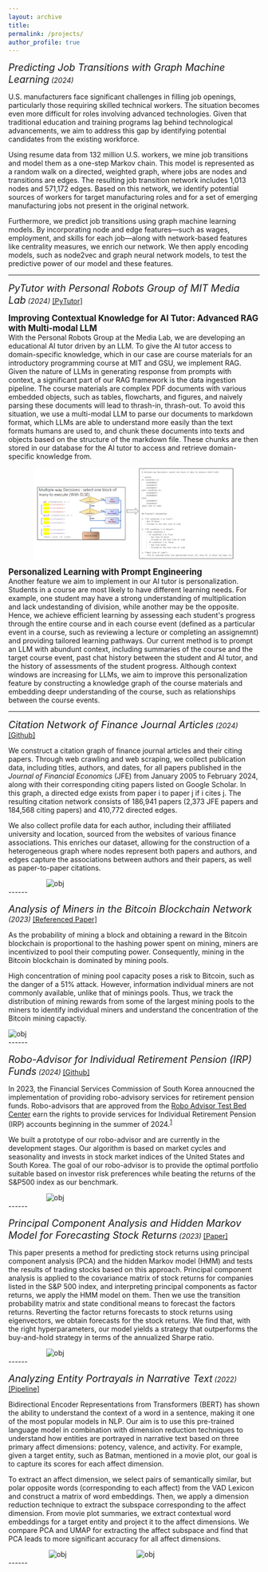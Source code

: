 ```yaml
---
layout: archive
title: 
permalink: /projects/
author_profile: true
---
```

<span style="font-size: 1.4em;">*Predicting Job Transitions with Graph Machine Learning*</span> <em>(2024)</em> 
<br>

U.S. manufacturers face significant challenges in filling job openings, particularly those requiring skilled technical workers. The situation becomes even more difficult for roles involving advanced technologies. Given that traditional education and training programs lag behind technological advancements, we aim to address this gap by identifying potential candidates from the existing workforce.

Using resume data from 132 million U.S. workers, we mine job transitions and model them as a one-step Markov chain. This model is represented as a random walk on a directed, weighted graph, where jobs are nodes and transitions are edges. The resulting job transition network includes 1,013 nodes and 571,172 edges. Based on this network, we identify potential sources of workers for target manufacturing roles and for a set of emerging manufacturing jobs not present in the original network.

Furthermore, we predict job transitions using graph machine learning models. By incorporating node and edge features—such as wages, employment, and skills for each job—along with network-based features like centrality measures, we enrich our network. We then apply encoding models, such as node2vec and graph neural network models, to test the predictive power of our model and these features.

------
<span style="font-size: 1.4em;">*PyTutor with Personal Robots Group of MIT Media Lab*</span> <em>(2024)</em> <a href="https://www.media.mit.edu/projects/pytutor-empowering-equitable-education-pathways-in-computing-with-generative-ai/overview/">[PyTutor]</a>

<span style="font-size: 1.2em; font-weight: bold;">Improving Contextual Knowledge for AI Tutor: Advanced RAG with Multi-modal LLM</span>  
With the Personal Robots Group at the Media Lab, we are developing an educational AI tutor driven by an LLM. To give the AI tutor access to domain-specific knowledge, which in our case are course materials for an introductory programming course at MIT and GSU, we implement RAG. Given the nature of LLMs in generating response from prompts with context, a significant part of our RAG framework is the data ingestion pipeline. The course materials are complex PDF documents with various embedded objects, such as tables, flowcharts, and figures, and naively parsing these documents will lead to thrash-in, thrash-out. To avoid this situation, we use a multi-modal LLM to parse our documents to markdown format, which LLMs are able to understand more easily than the text formats humans are used to, and chunk these documents into texts and objects based on the structure of the markdown file. These chunks are then stored in our database for the AI tutor to access and retrieve domain-specific knowledge from. 

<div style="display: flex; justify-content: center;">
  <img width="80%" src="/images/pytutor_2.png" alt="obj">
</div>

<span style="font-size: 1.2em; font-weight: bold;">Personalized Learning with Prompt Engineering</span> 
<br>
Another feature we aim to implement in our AI tutor is personalization. Students in a course are most likely to have different learning needs. For example, one student may have a strong understanding of multiplication and lack undestanding of division, while another may be the opposite. Hence, we achieve efficient learning by assessing each student's progress through the entire course and in each course event (defined as a particular event in a course, such as reviewing a lecture or completing an assignemnt) and  providing tailored learning pathways. Our current method is to prompt an LLM with abundunt context, including summaries of the course and the target course event, past chat history between the student and AI tutor, and the history of assessments of the student progress. Although context windows are increasing for LLMs, we aim to improve this personalization feature by constructing a knowledge graph of the course materials and embedding deepr understanding of the course, such as relationships between the course events. 

------

<span style="font-size: 1.4em;">*Citation Network of Finance Journal Articles*</span> <em>(2024)</em> 
<a href="https://github.com/parkakn/Citation-Network-Finance-Journals">[Github]</a>
<br>

We construct a citation graph of finance journal articles and their citing papers. Through web crawling and web scraping, we collect publication data, including titles, authors, and dates, for all papers published in the *Journal of Financial Economics* (JFE) from January 2005 to February 2024, along with their corresponding citing papers listed on Google Scholar. In this graph, a directed edge exists from paper i to paper j if i cites j. The resulting citation network consists of 186,941 papers (2,373 JFE papers and 184,568 citing papers) and 410,772 directed edges.

We also collect profile data for each author, including their affiliated university and location, sourced from the websites of various finance associations. This enriches our dataset, allowing for the construction of a heterogeneous graph where nodes represent both papers and authors, and edges capture the associations between authors and their papers, as well as paper-to-paper citations. 
<div style="display: flex; justify-content: center;">
  <img width="70%" src="/images/citation network zoom 1.png" alt="obj">
</div>
------

<span style="font-size: 1.4em;">*Analysis of Miners in the Bitcoin Blockchain Network*</span> <em>(2023)</em> 
<a href="https://mitsloan.mit.edu/shared/ods/documents?PublicationDocumentID=7981">[Referenced Paper]</a>
<br>

As the probability of mining a block and obtaining a reward in the Bitcoin blockchain is proportional to the hashing power spent on mining, miners are incentivized to pool their computing power. Consequently, mining in the Bitcoin blockchain is dominated by mining pools. 

High concentration of mining pool capacity poses a risk to Bitcoin, such as the danger of a 51% attack. However, information individual miners are not commonly available, unlike that of minings pools. Thus, we track the distribution of mining rewards from some of the largest mining pools to the miners to identify individual miners and understand the concentration of the Bitcoin mining capactiy. 
<div style="display: flex; justify-content: center;">
  <img width="100%" src="/images/Antpool_dist_graph-1.png" alt="obj">
</div>
------

<span style="font-size: 1.4em;">*Robo-Advisor for Individual Retirement Pension (IRP) Funds*</span> <em>(2024)</em> 
<a href="https://github.com/kangokseo/cqralgo?tab=readme-ov-file">[Github]</a>
<br>

In 2023, the Financial Services Commission of South Korea annoucned the implementation of providing robo-advisory services for retirement pension funds. Robo-advisors that are approved from the [Robo Advisor Test Bed Center](https://www.ratestbed.kr:7443/portal/main/main.do) earn the rights to provide services for Individual Retirement Pension (IRP) accounts beginning in the summer of 2024.<sup>[1](https://www.digitaltoday.co.kr/news/articleView.html?idxno=513226)</sup> 

We built a prototype of our robo-advisor and are currently in the development stages. Our algorithm is based on market cycles and seasonality and invests in stock market indices of the United States and South Korea. The goal of our robo-advisor is to provide the optimal portfolio suitable based on investor risk preferences while beating the returns of the S&P500 index as our benchmark.
<div style="display: flex; justify-content: center;">
  <img width="70%" src="/images/backtest.png" alt="obj">
</div>
------

<span style="font-size: 1.4em;">*Principal Component Analysis and Hidden Markov Model for Forecasting Stock Returns*</span> <em>(2023)</em> 
<a href="https://arxiv.org/abs/2307.00459">[Paper]</a>
<br>

This paper presents a method for predicting stock returns using principal component analysis (PCA) and the hidden Markov model (HMM) and tests the results of trading stocks based on this approach. Principal component analysis is applied to the covariance matrix of stock returns for companies listed in the S&P 500 index, and interpreting principal components as factor returns, we apply the HMM model on them. Then we use the transition probability matrix and state conditional means to forecast the factors returns. Reverting the factor returns forecasts to stock returns using eigenvectors, we obtain forecasts for the stock returns. We find that, with the right hyperparameters, our model yields a strategy that outperforms the buy-and-hold strategy in terms of the annualized Sharpe ratio.
<div style="display: flex; justify-content: center;">
  <img width="70%" src="/images/hmm.png" alt="obj">
</div>
------

<span style="font-size: 1.4em;">*Analyzing Entity Portrayals in Narrative Text*</span> <em>(2022)</em> 
[[Pipeline]](/images/dimensionality_reduction.pdf) 
<br>

Bidirectional Encoder Representations from Transformers (BERT) has shown the ability to understand the context of a word in a sentence, making it one of the most popular models in NLP. Our aim is to use this pre-trained language model in combination with dimension reduction techniques to understand how entities are portrayed in narrative text based on three primary affect dimensions: potency, valence, and activity. For example, given a target entity, such as Batman, mentioned in a movie plot, our goal is to capture its scores for each affect dimension. 

To extract an affect dimension, we select pairs of semantically similar, but polar opposite words (corresponding to each affect) from the VAD Lexicon and construct a matrix of word embeddings. Then, we apply a dimension reduction technique to extract the subspace corresponding to the affect dimension. From movie plot summaries, we extract contextual word embeddings for a target entity and project it to the affect dimensions. We compare PCA and UMAP for extracting the affect subspace and find that PCA leads to more significant accuracy for all affect dimensions.

<div style="display: flex; justify-content: center;">
  <img width="35%" src="/images/word affect scores.jpeg" alt="obj">
  <img width="33%" src="/images/results_ASP.png" alt="obj">
</div>
------



